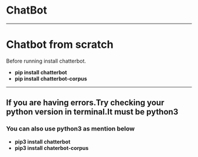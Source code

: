 # ChatBot
<hr>
<h1>Chatbot from scratch</h1>
Before running install chatterbot.
<ul>
  <li><strong>pip install chatterbot</strong></li>
  <li><strong>pip install chatterbot-corpus</strong></li>
</ul>
<hr>
<h2>If you are having errors.Try checking your python version in terminal.It must be python3</h2>
<h3>You can also use python3 as mention below</h3>
<ul>
  <li><strong>pip3 install chatterbot</strong></li>
  <li><strong>pip3 install chaterbot-corpus</strong></li>
</ul>

